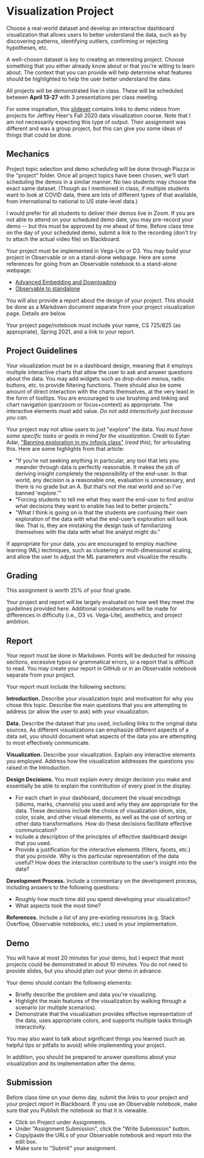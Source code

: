 # Visualization Project

Choose a real-world dataset and develop an interactive dashboard visualization that allows users to better understand the data, such as by discovering patterns, identifying outliers, confirming or rejecting hypotheses, etc.

A well-chosen dataset is key to creating an interesting project.  Choose something that you either already know about or that you're willing to learn about.  The context that you can provide will help determine what features should be highlighted to help the user better understand the data.

All projects will be demonstrated live in class.  These will be scheduled between **April 13-27** with 3 presentations per class meeting.  

For some inspiration, this [slideset](https://courses.cs.washington.edu/courses/cse442/20au/lectures/CSE442-FinalProjects.pdf) contains links to demo videos from projects for Jeffrey Heer's Fall 2020 data visualization course. Note that I am not necessarily expecting this type of output. Their assignment was different and was a group project, but this can give you some ideas of things that could be done. 

## Mechanics

Project topic selection and demo scheduling will be done through Piazza in the "project" folder.  Once all project topics have been chosen, we'll start scheduling the demos in a similar manner.  No two students may choose the exact same dataset.  (Though as I mentioned in class, if multiple students want to look at COVID data, there are lots of different types of that available, from international to national to US state-level data.)

I would prefer for all students to deliver their demos live in Zoom. If you are not able to attend on your scheduled demo date, you may pre-record your demo -- but this must be approved by me ahead of time. Before class time on the day of your scheduled demo, submit a link to the recording (don't try to attach the actual video file) on Blackboard.

Your project must be implemented in Vega-Lite or D3. You may build your project in Observable or on a stand-alone webpage. Here are some references for going from an Observable notebook to a stand-alone webpage: 
* [Advanced Embedding and Downloading](https://observablehq.com/@observablehq/downloading-and-embedding-notebooks)
* [Observable to standalone](https://projet.liris.cnrs.fr/mi2/posts/2019/09/11/observable-to-standalone.html)

You will also provide a report about the design of your project.  This should be done as a Markdown document separate from your project visualization page.  Details are below.  

Your project page/notebook must include your name, CS 725/825 (as appropriate), Spring 2021, and a link to your report.

## Project Guidelines

Your visualization must be in a dashboard design, meaning that it employs multiple interactive charts that allow the user to ask and answer questions about the data.  You may add widgets such as drop-down menus, radio buttons, etc. to provide filtering functions.  There should also be some amount of direct interaction with the charts themselves, at the very least in the form of tooltips. You are encouraged to use brushing and linking and chart navigation (pan/zoom or focus+context) as appropriate. The interactive elements must add value. *Do not add interactivity just because you can.*

Your project may not allow users to just "explore" the data.  *You must have some specific tasks or goals in mind for the visualization.*  Credit to Eytan Adar, ["Banning exploration in my infovis class"](https://medium.com/@eytanadar/banning-exploration-in-my-infovis-class-9578676a4705) (*read this*), for articulating this.  Here are some highlights from that article: 
* "If you’re not seeking anything in particular, any tool that lets you meander through data is perfectly reasonable. It makes the job of deriving insight completely the responsibility of the end-user. In that world, any decision is a reasonable one, evaluation is unnecessary, and there is no grade but an A. But that’s not the real world and so I’ve banned 'explore.'"
* "Forcing students to tell me what they want the end-user to find and/or what decisions they want to enable has led to better projects."
* "What I think is going on is that the students are confusing their own exploration of the data with what the end-user’s exploration will look like. That is, they are mistaking the design task of familiarizing themselves with the data with what the analyst might do."

If appropriate for your data, you are encouraged to employ machine learning (ML) techniques, such as clustering or multi-dimensional scaling, and allow the user to adjust the ML parameters and visualize the results.

## Grading

This assignment is worth 25% of your final grade. 

Your project and report will be largely evaluated on how well they meet the guidelines provided here.  Additional considerations will be made for differences in difficulty (i.e., D3 vs. Vega-Lite), aesthetics, and project ambition.

## Report

Your report must be done in Markdown. Points will be deducted for missing sections, excessive typos or grammatical errors, or a report that is difficult to read.  You may create your report in GitHub or in an Observable notebook separate from your project. 

Your report must include the following sections:

**Introduction.** Describe your visualization topic and motivation for why you chose this topic. Describe the main questions that you are attempting to address (or allow the user to ask) with your visualization.

**Data.** Describe the dataset that you used, including links to the original data sources. As different visualizations can emphasize different aspects of a data set, you should document what aspects of the data you are attempting to most effectively communicate. 

**Visualization.** Describe your visualization. Explain any interactive elements you employed. Address how the visualization addresses the questions you raised in the Introduction.

**Design Decisions.** You must explain every design decision you make and essentially be able to explain the contribution of every pixel in the display. 
* For each chart in your dashboard, document the visual encodings (idioms, marks, channels) you used and why they are appropriate for the data. These decisions include the choice of visualization idiom, size, color, scale, and other visual elements, as well as the use of sorting or other data transformations. How do these decisions facilitate effective communication?  
* Include a description of the principles of effective dashboard design that you used.
* Provide a justification for the interactive elements (filters, facets, etc.) that you provide. Why is this particular representation of the data useful?  How does the interaction contribute to the user's insight into the data?

**Development Process.** Include a commentary on the development process, including answers to the following questions:
* Roughly how much time did you spend developing your visualization?
* What aspects took the most time?

**References.** Include a list of any pre-existing resources (e.g. Stack Overflow, Observable notebooks, etc.) used in your implementation.

## Demo

You will have at most 20 minutes for your demo, but I expect that most projects could be demonstrated in about 10 minutes.  You do not need to provide slides, but you should plan out your demo in advance.  

Your demo should contain the following elements:
* Briefly describe the problem and data you're visualizing.
* Highlight the main features of the visualization by walking through a scenario (or multiple scenarios).
* Demonstrate that the visualization provides effective representation of the data, uses appropriate colors, and supports multiple tasks through interactivity.

You may also want to talk about significant things you learned (such as helpful tips or pitfalls to avoid) while implementing your project.

In addition, you should be prepared to answer questions about your visualization and its implementation after the demo.

## Submission

Before class time on your demo day, submit the links to your project and your project report in Blackboard.  If you use an Observable notebook, make sure that you Publish the notebook so that it is viewable.
* Click on Project under Assignments.
* Under "Assignment Submission", click the "Write Submission" button.
* Copy/paste the URLs of your Observable notebook and report into the edit box. 
* Make sure to "Submit" your assignment.
